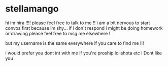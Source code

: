 # stellamango
hi im hira !!!! please feel free to talk to me !! i am a bit nervous to start convos first because im shy... if i don't respond i might be doing homework or drawing please feel free to msg me elsewhere ! 

but my username is the same everywhere if you care to find me !!!

i would prefer you dont int with me if you're proship lolishota etc i Dont like you
